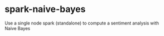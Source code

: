 # spark-naive-bayes
Use a single node spark (standalone) to compute a sentiment analysis with Naive Bayes

